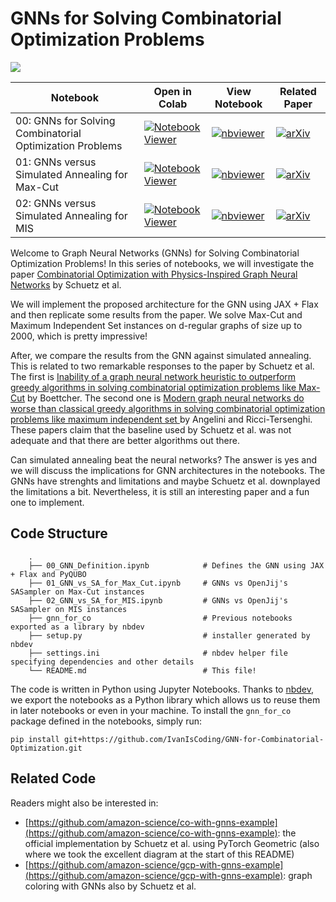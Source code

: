 # GNNs for Solving Combinatorial Optimization Problems

![](https://raw.githubusercontent.com/amazon-science/co-with-gnns-example/955489d90df286ed9a29e939f364a7cad3706dd1/media/fig3_flowchart_v2.png)

| Notebook  | Open in Colab   | View Notebook| Related Paper |
|---|---| --- | --- |
| 00: GNNs for Solving Combinatorial Optimization Problems   | [![Notebook Viewer](https://colab.research.google.com/assets/colab-badge.svg)](https://colab.research.google.com/github/IvanIsCoding/GNN-for-Combinatorial-Optimization/blob/main/00_GNN_Definition.ipynb)  | [![nbviewer](https://img.shields.io/badge/view%20in-nbviewer-orange)](https://nbviewer.jupyter.org/github/IvanIsCoding/GNN-for-Combinatorial-Optimization/blob/main/00_GNN_Definition.ipynb) | [![arXiv](https://img.shields.io/badge/arXiv-2107.01188-b31b1b.svg)](https://arxiv.org/abs/2107.01188) |
| 01: GNNs versus Simulated Annealing for Max-Cut   | [![Notebook Viewer](https://colab.research.google.com/assets/colab-badge.svg)](https://colab.research.google.com/github/IvanIsCoding/GNN-for-Combinatorial-Optimization/blob/main/01_GNN_vs_SA_for_Max_Cut.ipynb)  | [![nbviewer](https://img.shields.io/badge/view%20in-nbviewer-orange)](https://nbviewer.jupyter.org/github/IvanIsCoding/GNN-for-Combinatorial-Optimization/blob/main/01_GNN_vs_SA_for_Max_Cut.ipynb) | [![arXiv](https://img.shields.io/badge/arXiv-2210.00623-b31b1b.svg)](https://arxiv.org/abs/2210.00623) |
| 02: GNNs versus Simulated Annealing for MIS   | [![Notebook Viewer](https://colab.research.google.com/assets/colab-badge.svg)](https://colab.research.google.com/github/IvanIsCoding/GNN-for-Combinatorial-Optimization/blob/main/02_GNN_vs_SA_for_MIS.ipynb)  |  [![nbviewer](https://img.shields.io/badge/view%20in-nbviewer-orange)](https://nbviewer.jupyter.org/github/IvanIsCoding/GNN-for-Combinatorial-Optimization/blob/main/02_GNN_vs_SA_for_MIS.ipynb) | [![arXiv](https://img.shields.io/badge/arXiv-2206.13211-b31b1b.svg)](https://arxiv.org/abs/2206.13211) |

Welcome to Graph Neural Networks (GNNs) for Solving Combinatorial Optimization Problems! In this series of notebooks, we will investigate the paper [Combinatorial Optimization with Physics-Inspired Graph Neural Networks](https://arxiv.org/abs/2107.01188) by Schuetz et al.

We will implement the proposed architecture for the GNN using JAX + Flax and then replicate some results from the paper. We solve Max-Cut and Maximum Independent Set instances on d-regular graphs of size up to 2000, which is pretty impressive!

After, we compare the results from the GNN against simulated annealing. This is related to two remarkable responses to the paper by Schuetz et al. The first is [Inability of a graph neural network heuristic to outperform greedy algorithms in solving combinatorial optimization problems like Max-Cut](https://arxiv.org/abs/2210.00623) by Boettcher. The second one is [Modern graph neural networks do worse than classical greedy algorithms in solving combinatorial optimization problems like maximum independent set
](https://arxiv.org/abs/2206.13211) by Angelini and Ricci-Tersenghi. These papers claim that the baseline used by Schuetz et al. was not adequate and that there are better algorithms out there. 

Can simulated annealing beat the neural networks? The answer is yes and we will discuss the implications for GNN architectures in the notebooks. The GNNs have strenghts and limitations and maybe Schuetz et al. downplayed the limitations a bit. Nevertheless, it is still an interesting paper and a fun one to implement.

## Code Structure

```
    .
    ├── 00_GNN_Definition.ipynb            # Defines the GNN using JAX + Flax and PyQUBO
    ├── 01_GNN_vs_SA_for_Max_Cut.ipynb     # GNNs vs OpenJij's SASampler on Max-Cut instances
    ├── 02_GNN_vs_SA_for_MIS.ipynb         # GNNs vs OpenJij's SASampler on MIS instances
    ├── gnn_for_co                         # Previous notebooks exported as a library by nbdev
    ├── setup.py                           # installer generated by nbdev
    ├── settings.ini                       # nbdev helper file specifying dependencies and other details
    └── README.md                          # This file!
```

The code is written in Python using Jupyter Notebooks. Thanks to [nbdev](https://nbdev.fast.ai/), we export the notebooks as a Python library which allows us to reuse them in later notebooks or even in your machine. To install the `gnn_for_co` package defined in the notebooks, simply run:

```
pip install git+https://github.com/IvanIsCoding/GNN-for-Combinatorial-Optimization.git
```

## Related Code

Readers might also be interested in:

* [https://github.com/amazon-science/co-with-gnns-example](https://github.com/amazon-science/co-with-gnns-example): the official implementation by Schuetz et al. using PyTorch Geometric (also where we took the excellent diagram at the start of this README)
* [https://github.com/amazon-science/gcp-with-gnns-example](https://github.com/amazon-science/gcp-with-gnns-example): graph coloring with GNNs also by Schuetz et al.
